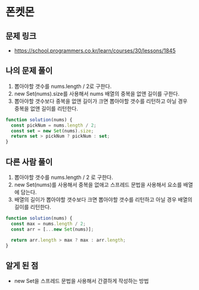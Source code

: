 # 폰켓몬

## 문제 링크

- https://school.programmers.co.kr/learn/courses/30/lessons/1845

## 나의 문제 풀이

1. 뽑아야할 갯수를 nums.length / 2로 구한다.
2. new Set(nums).size를 사용해서 nums 배열의 중복을 없앤 길이를 구한다.
3. 뽑아야할 갯수보다 중복을 없앤 길이가 크면 뽑아야할 갯수를 리턴하고 아닐 경우 중복을 없앤 길이를 리턴한다.

```js
function solution(nums) {
  const pickNum = nums.length / 2;
  const set = new Set(nums).size;
  return set > pickNum ? pickNum : set;
}
```

## 다른 사람 풀이

1. 뽑아야할 갯수를 nums.length / 2 로 구한다.
2. new Set(nums)를 사용해서 중복을 없애고 스프레드 문법을 사용해서 요소를 배열에 담는다.
3. 배열의 길이가 뽑아야할 갯수보다 크면 뽑아야할 갯수를 리턴하고 아닐 경우 배열의 길이를 리턴한다.

```js
function solution(nums) {
  const max = nums.length / 2;
  const arr = [...new Set(nums)];

  return arr.length > max ? max : arr.length;
}
```

## 알게 된 점

- new Set을 스프레드 문법을 사용해서 간결하게 작성하는 방법
